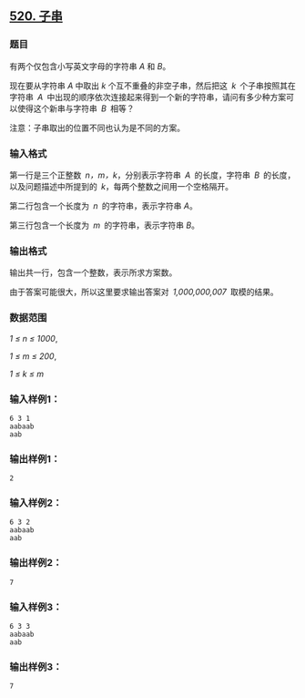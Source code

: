 ## [520. 子串](https://www.acwing.com/problem/content/522/)

### 题目

有两个仅包含小写英文字母的字符串 *A* 和 *B*。

现在要从字符串 *A* 中取出 *k* 个互不重叠的非空子串，然后把这 *k* 个子串按照其在字符串 *A* 中出现的顺序依次连接起来得到一个新的字符串，请问有多少种方案可以使得这个新串与字符串 *B* 相等？

注意：子串取出的位置不同也认为是不同的方案。

### 输入格式

第一行是三个正整数 *n，m，k*，分别表示字符串 *A* 的长度，字符串 *B* 的长度，以及问题描述中所提到的 *k*，每两个整数之间用一个空格隔开。

第二行包含一个长度为 *n* 的字符串，表示字符串 *A*。

第三行包含一个长度为 *m* 的字符串，表示字符串 *B*。

### 输出格式

输出共一行，包含一个整数，表示所求方案数。

由于答案可能很大，所以这里要求输出答案对 *1,000,000,007* 取模的结果。

### 数据范围

*1 ≤ n ≤ 1000*,

*1 ≤ m ≤ 200*,

*1 ≤ k ≤ m*

### 输入样例1：

```
6 3 1
aabaab
aab
```

### 输出样例1：

```
2
```

### 输入样例2：

```
6 3 2
aabaab
aab
```

### 输出样例2：

```
7
```

### 输入样例3：

```
6 3 3
aabaab
aab
```

### 输出样例3：

```
7
```

